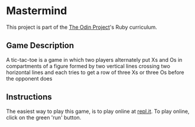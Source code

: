 # Mastermind
This project is part of the [The Odin Project](https://www.theodinproject.com/home)'s Ruby curriculum. 

## Game Description
A tic-tac-toe is a game in which two players alternately put Xs and Os in compartments of a figure formed by two vertical lines crossing two horizontal lines and each tries to get a row of three Xs or three Os before the opponent does
 

## Instructions
The easiest way to play this game, is to play online at [repl.it](https://replit.com/@Camuel/Tic-Tac-Toe?v=1). To play online, click on the green 'run' button.

